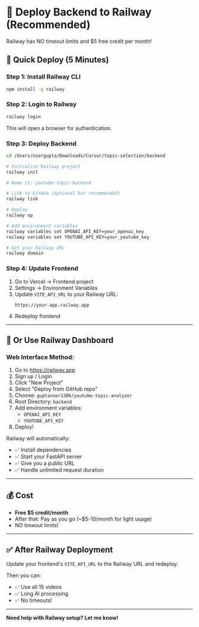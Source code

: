 # 🚂 Deploy Backend to Railway (Recommended)

Railway has NO timeout limits and $5 free credit per month!

## 🚀 Quick Deploy (5 Minutes)

### Step 1: Install Railway CLI

```bash
npm install -g railway
```

### Step 2: Login to Railway

```bash
railway login
```

This will open a browser for authentication.

### Step 3: Deploy Backend

```bash
cd /Users/noorgupta/Downloads/Cursor/topic-selection/backend

# Initialize Railway project
railway init

# Name it: youtube-topic-backend

# Link to GitHub (optional but recommended)
railway link

# Deploy
railway up

# Add environment variables
railway variables set OPENAI_API_KEY=your_openai_key
railway variables set YOUTUBE_API_KEY=your_youtube_key

# Get your Railway URL
railway domain
```

### Step 4: Update Frontend

1. Go to Vercel → Frontend project
2. Settings → Environment Variables
3. Update `VITE_API_URL` to your Railway URL:
   ```
   https://your-app.railway.app
   ```
4. Redeploy frontend

---

## 🎯 Or Use Railway Dashboard

### Web Interface Method:

1. Go to https://railway.app
2. Sign up / Login
3. Click "New Project"
4. Select "Deploy from GitHub repo"
5. Choose: `guptanoor1306/youtube-topic-analyzer`
6. Root Directory: `backend`
7. Add environment variables:
   - `OPENAI_API_KEY`
   - `YOUTUBE_API_KEY`
8. Deploy!

Railway will automatically:
- ✅ Install dependencies
- ✅ Start your FastAPI server
- ✅ Give you a public URL
- ✅ Handle unlimited request duration

---

## 💰 Cost

- **Free $5 credit/month**
- After that: Pay as you go (~$5-10/month for light usage)
- NO timeout limits!

---

## ✅ After Railway Deployment

Update your frontend's `VITE_API_URL` to the Railway URL and redeploy.

Then you can:
- ✅ Use all 15 videos
- ✅ Long AI processing
- ✅ No timeouts!

---

**Need help with Railway setup? Let me know!**

